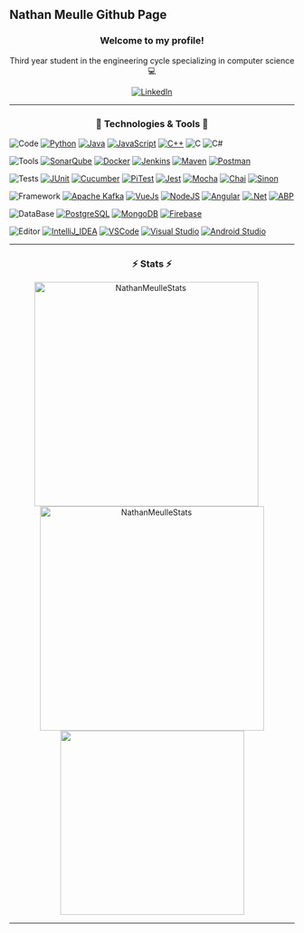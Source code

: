 ## Nathan Meulle Github Page
<h3 align="center">Welcome to my profile!</h3>
<p align="center">Third year student in the engineering cycle specializing in computer science 💻</p>
<p align="center">
  <a href="https://www.linkedin.com/in/nathan-meulle/">
    <img src="https://img.shields.io/badge/-LinkedIn-blue?style=for-the-badge&logo=Linkedin&logoColor=white&link=https://www.linkedin.com/in/nathan-meulle//" alt="LinkedIn" />
  </a>
</p>
<hr>
<h3 align="center">🔧 Technologies & Tools 🔧</h3>

![Code](https://img.shields.io/badge/-Code-ffffff?style=for-the-badge&logo=Plex&logoColor=black)
[![Python](https://img.shields.io/badge/-Python-3776AB?style=for-the-badge&logo=python&logoColor=white)](https://www.python.org/)
[![Java](https://img.shields.io/badge/-Java-ED8B00?style=for-the-badge&logo=java&logoColor=white)](https://www.java.com/fr/)
[![JavaScript](https://img.shields.io/badge/-JavaScript-F7DF1E?style=for-the-badge&logo=javascript&logoColor=white)](https://developer.mozilla.org/fr/docs/Web/JavaScript)
[![C++](https://img.shields.io/badge/-C++-00599C?style=for-the-badge&logo=c%2B%2B&logoColor=white)](https://isocpp.org/)
![C](https://img.shields.io/badge/-C-4B56B1?style=for-the-badge&logo=c&logoColor=white)
![C#](https://img.shields.io/badge/-C＃-653278?style=for-the-badge&logo=c-sharp&logoColor=white)

![Tools](https://img.shields.io/badge/-Tools-ffffff?style=for-the-badge&logo=Plex&logoColor=black)
[![SonarQube](https://img.shields.io/badge/-SonarQube-3E87CC?style=for-the-badge&logo=sonarqube&logoColor=white)](https://www.sonarqube.org/)
[![Docker](https://img.shields.io/badge/-Docker-2082E8?style=for-the-badge&logo=docker&logoColor=white)](https://www.docker.com/)
[![Jenkins](https://img.shields.io/badge/-Jenkins-C72025?style=for-the-badge&logo=jenkins&logoColor=white)](https://www.jenkins.io/)
[![Maven](https://img.shields.io/badge/-Maven-BB0432?style=for-the-badge&logo=apachemaven&logoColor=white)](https://maven.apache.org/)
[![Postman](https://img.shields.io/badge/Postman-FC552B?style=for-the-badge&logo=postman&logoColor=white)](https://www.postman.com/)

![Tests](https://img.shields.io/badge/-Tests-ffffff?style=for-the-badge&logo=Plex&logoColor=black)
[![JUnit](https://img.shields.io/badge/-JUnit-23934F?style=for-the-badge&logo=junit5&logoColor=white)](https://junit.org/junit5/)
[![Cucumber](https://img.shields.io/badge/-Cucumber-169B14?style=for-the-badge&logo=cucumber&logoColor=white)](https://cucumber.io/)
[![PiTest](https://img.shields.io/badge/-PiTest-000000?style=for-the-badge&logo=pit&logoColor=white)](https://pitest.org/)
[![Jest](https://img.shields.io/badge/-Jest-BB2812?style=for-the-badge&logo=jest&logoColor=white)](https://jestjs.io/fr/)
[![Mocha](https://img.shields.io/badge/-Mocha-775134?style=for-the-badge&logo=mocha&logoColor=white)](https://mochajs.org/)
[![Chai](https://img.shields.io/badge/-Chai-A1413B?style=for-the-badge&logo=Chai&logoColor=white)](https://www.chaijs.com/)
[![Sinon](https://img.shields.io/badge/-Sinon-854C35?style=for-the-badge&logo=Sinon&logoColor=white)](https://sinonjs.org/)

![Framework](https://img.shields.io/badge/-Framework-ffffff?style=for-the-badge&logo=Plex&logoColor=black)
[![Apache Kafka](https://img.shields.io/badge/Apache%20Kafka-000?style=for-the-badge&logo=apachekafka)](https://kafka.apache.org/)
[![VueJs](https://img.shields.io/badge/-VueJs-36AF71?style=for-the-badge&logo=Vue.js&logoColor=white)](https://vuejs.org/)
[![NodeJS](https://img.shields.io/badge/Node.js-43853D?style=for-the-badge&logo=node.js&logoColor=white)](https://nodejs.org/en/)
[![Angular](https://img.shields.io/badge/-Angular-D30026?style=for-the-badge&logo=angular&logoColor=white)](https://angular.io/)
[![.Net](https://img.shields.io/badge/-.Net-115792?style=for-the-badge&logo=.net&logoColor=white)](https://dotnet.microsoft.com/)
[![ABP](https://img.shields.io/badge/-ABP.io-300531?style=for-the-badge&logo=abp.io&logoColor=white)](https://abp.io/)

![DataBase](https://img.shields.io/badge/-DataBase-ffffff?style=for-the-badge&logo=Plex&logoColor=black)
[![PostgreSQL](https://img.shields.io/badge/-PostgreSQL-265380?style=for-the-badge&logo=postgresql&logoColor=white)](https://www.postgresql.org/)
[![MongoDB](https://img.shields.io/badge/-MongoDB-40A62E?style=for-the-badge&logo=mongodb&logoColor=white)](https://www.mongodb.com/)
[![Firebase](https://img.shields.io/badge/-Firebase-FEC31E?style=for-the-badge&logo=firebase&logoColor=white)](https://firebase.google.com/)

![Editor](https://img.shields.io/badge/-Editor-ffffff?style=for-the-badge&logo=Plex&logoColor=black)
[![IntelliJ_IDEA](https://img.shields.io/badge/-IntelliJ_IDEA-1564E1?style=for-the-badge&logo=intellij-idea&logoColor=white)](https://www.jetbrains.com/fr-fr/idea/)
[![VSCode](https://img.shields.io/badge/-VSCode-2F95EF?style=for-the-badge&logo=visual-studio-code&logoColor=white)](https://code.visualstudio.com/)
[![Visual Studio](https://img.shields.io/badge/-VS-A05DED?style=for-the-badge&logo=visual-studio&logoColor=white)](https://code.visualstudio.com/)
[![Android Studio](https://img.shields.io/badge/-Android_Studio-45DD7E?style=for-the-badge&logo=androidstudio&logoColor=white)](https://developer.android.com/studio)

<hr>
<h3 align="center">⚡ Stats ⚡</h3>
<p align=center>
  <div align=center>
    <a href="https://github.com/denvercoder1/github-readme-streak-stats" title="Go to Source" style="display: inline-block;margin-right: 20px;">
      <img width=396 src="https://github-readme-streak-stats.herokuapp.com/?user=NathanMeulle&theme=prussian&hide_border=true&text_color=68a2c8" alt="NathanMeulleStats" />
    </a>
    <a href="https://github.com/NathanMeulle" style="display: inline-block">
      <img width=396 src="https://github-readme-stats.vercel.app/api?username=NathanMeulle&show_icons=true&count_private=true&theme=prussian&hide_border=true&text_color=68a2c8"  alt="NathanMeulleStats" />
    </a>
  </div>
  <div align=center>
    <a href="https://github.com/NathanMeulle">
      <img width=325 align="center" src="https://github-readme-stats.vercel.app/api/top-langs/?username=NathanMeulle&title_color=bcdefe&text_color=68a2c8&icon_color=61dafb&bg_color=172f45&langs_count=8&layout=compact&border_color=61dafb&hide_border=true" />
    </a>
  </div>
</p>

<hr>
